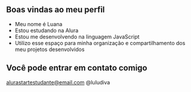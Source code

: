## Boas vindas ao meu perfil

- Meu nome é Luana 
- Estou estudando na Alura
- Estou me desenvolvendo na linguagem JavaScript
- Utilizo esse espaço para minha organização e compartilhamento dos meu projetos desenvolvidos

## Você pode entrar em contato comigo

alurastartestudante@email.com
@luludiva
